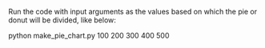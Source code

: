 Run the code with input arguments as the values based on which the pie or donut will be divided, like below:

python make_pie_chart.py 100 200 300 400 500
